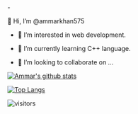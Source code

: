 <head>
  <link rel="stylesheet" href="https://cdn.jsdelivr.net/gh/devicons/devicon@latest/devicon.min.css">
 </head>
<body>
  
  -<p> 👋 Hi, I’m @ammarkhan575</p>
  - <p>👀 I’m interested in web development.</p>
  - <p>🌱 I’m currently learning C++ language.</p>
  - <p>💞️ I’m looking to collaborate on ...</p>
<div>
  
[![Ammar's github stats](https://github-readme-stats.vercel.app/api?username=ammarkhan575&theme=radical&count_private=true)](https://github-readme-stats.vercel.app/api?username=ammarkhan575&show_icons=true&theme=radical)

[![Top Langs](https://github-readme-stats.vercel.app/api/top-langs/?username=ammarkhan575&&hide=CSS&layout=compact&theme=radical)](https://github-readme-stats.vercel.app/api/top-langs/?username=ammarkhan575&&hide=CSS&layout=compact&theme=radical)
 </div>

![visitors](https://visitor-badge.glitch.me/badge?page_id=ammarkhan575.ammarkhan575)
</body>
